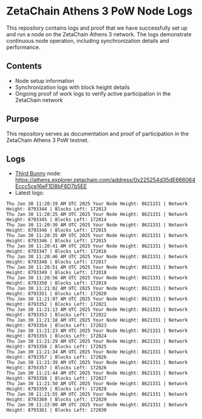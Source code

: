 # ZetaChain Athens 3 PoW Node Logs
This repository contains logs and proof that we have successfully set up and run a node on the ZetaChain Athens 3 network. The logs demonstrate continuous node operation, including synchronization details and performance.

## Contents
- Node setup information
- Synchronization logs with block height details
- Ongoing proof of work logs to verify active participation in the ZetaChain network

## Purpose
This repository serves as documentation and proof of participation in the ZetaChain Athens 3 PoW testnet.

## Logs

- [Third Bunny](https://thirdbunny.xyz/) node: https://athens.explorer.zetachain.com/address/0x225254d35dE666064Eccc5ce16eF1D8bF8D7b5EE
- Latest logs:
```
Thu Jan 30 11:20:19 AM UTC 2025 Your Node Height: 8621331 | Network Height: 8793344 | Blocks Left: 172013
Thu Jan 30 11:20:25 AM UTC 2025 Your Node Height: 8621331 | Network Height: 8793345 | Blocks Left: 172014
Thu Jan 30 11:20:30 AM UTC 2025 Your Node Height: 8621331 | Network Height: 8793346 | Blocks Left: 172015
Thu Jan 30 11:20:35 AM UTC 2025 Your Node Height: 8621331 | Network Height: 8793346 | Blocks Left: 172015
Thu Jan 30 11:20:41 AM UTC 2025 Your Node Height: 8621331 | Network Height: 8793347 | Blocks Left: 172016
Thu Jan 30 11:20:46 AM UTC 2025 Your Node Height: 8621331 | Network Height: 8793348 | Blocks Left: 172017
Thu Jan 30 11:20:51 AM UTC 2025 Your Node Height: 8621331 | Network Height: 8793349 | Blocks Left: 172018
Thu Jan 30 11:20:56 AM UTC 2025 Your Node Height: 8621331 | Network Height: 8793350 | Blocks Left: 172019
Thu Jan 30 11:21:02 AM UTC 2025 Your Node Height: 8621331 | Network Height: 8793351 | Blocks Left: 172020
Thu Jan 30 11:21:07 AM UTC 2025 Your Node Height: 8621331 | Network Height: 8793352 | Blocks Left: 172021
Thu Jan 30 11:21:13 AM UTC 2025 Your Node Height: 8621331 | Network Height: 8793353 | Blocks Left: 172022
Thu Jan 30 11:21:18 AM UTC 2025 Your Node Height: 8621331 | Network Height: 8793354 | Blocks Left: 172023
Thu Jan 30 11:21:23 AM UTC 2025 Your Node Height: 8621331 | Network Height: 8793355 | Blocks Left: 172024
Thu Jan 30 11:21:29 AM UTC 2025 Your Node Height: 8621331 | Network Height: 8793356 | Blocks Left: 172025
Thu Jan 30 11:21:34 AM UTC 2025 Your Node Height: 8621331 | Network Height: 8793357 | Blocks Left: 172026
Thu Jan 30 11:21:39 AM UTC 2025 Your Node Height: 8621331 | Network Height: 8793357 | Blocks Left: 172026
Thu Jan 30 11:21:44 AM UTC 2025 Your Node Height: 8621331 | Network Height: 8793358 | Blocks Left: 172027
Thu Jan 30 11:21:50 AM UTC 2025 Your Node Height: 8621331 | Network Height: 8793359 | Blocks Left: 172028
Thu Jan 30 11:21:55 AM UTC 2025 Your Node Height: 8621331 | Network Height: 8793360 | Blocks Left: 172029
Thu Jan 30 11:22:00 AM UTC 2025 Your Node Height: 8621331 | Network Height: 8793361 | Blocks Left: 172030
```
